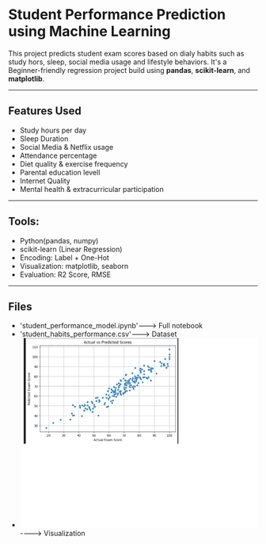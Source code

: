 # Student Performance Prediction using Machine Learning

This project predicts student exam scores based on dialy habits such as study hors, sleep, social media usage and lifestyle behaviors.
It's a Beginner-friendly regression project build using **pandas**, **scikit-learn**, and **matplotlib**.

---

##   Features Used
- Study hours per day
- Sleep Duration 
- Social Media & Netflix usage
- Attendance percentage
- Diet quality & exercise frequency
- Parental education levell
- Internet Quality
- Mental health & extracurricular participation

---

## Tools:
- Python(pandas, numpy)
- scikit-learn (Linear Regression)
- Encoding: Label + One-Hot
- Visualization: matplotlib, seaborn
- Evaluation: R2 Score, RMSE

---

## Files
- 'student_performance_model.ipynb'---> Full notebook
- 'student_habits_performance.csv'---> Dataset
- ![Prediction Chart](Actual%20vs%20predicted.png) ----> Visualization
